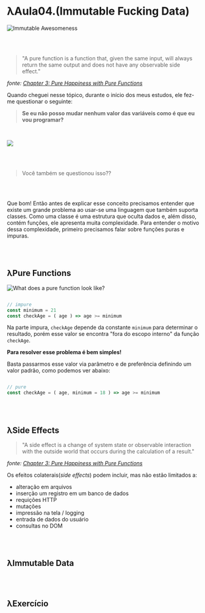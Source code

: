# λAula04.(Immutable Fucking Data)

![Immutable Awesomeness](http://i.imgur.com/l4JkguX.jpg)

<br>
<br>

> "A pure function is a function that, given the same input, will always return the same output and does not have any observable side effect."

*fonte: [Chapter 3: Pure Happiness with Pure Functions](https://github.com/MostlyAdequate/mostly-adequate-guide/blob/master/ch3.md)*

Quando cheguei nesse tópico, durante o início dos meus estudos, ele fez-me questionar o seguinte:

> **Se eu não posso mudar nenhum valor das variáveis como é que eu vou programar?**

<br>

![](http://www.reactiongifs.com/r/hmmrhed.gif)

<br>
<br>

> Você também se questionou isso??

<br>
<br>

Que bom! Então antes de explicar esse conceito precisamos entender que existe um grande problema ao usar-se uma linguagem que também suporta classes. Como uma classe é uma estrutura que oculta dados e, além disso, contém funções, ele apresenta muita complexidade. Para entender o motivo dessa complexidade, primeiro precisamos falar sobre funções puras e impuras.


<br> 
<br> 

## λPure Functions

![What does a pure function look like?](http://i.imgur.com/frhBrUH.jpg)

```js

// impure
const minimum = 21
const checkAge = ( age ) => age >= minimum

```

Na parte impura, `checkAge` depende da constante `minimum` para determinar o resultado, porém esse valor se encontra "fora do escopo interno" da função `checkAge`. 

**Para resolver esse problema é bem simples!**

Basta passarmos esse valor via parâmetro e de preferência definindo um valor padrão, como podemos ver abaixo:


```js

// pure
const checkAge = ( age, minimum = 18 ) => age >= minimum

```

<br>
<br>

## λSide Effects

> "A side effect is a change of system state or observable interaction with the outside world that occurs during the calculation of a result."

*fonte: [Chapter 3: Pure Happiness with Pure Functions](https://github.com/MostlyAdequate/mostly-adequate-guide/blob/master/ch3.md)*

Os efeitos colaterais(*side effects*) podem incluir, mas não estão limitados a:

- alteração em arquivos
- inserção um registro em um banco de dados
- requições HTTP
- mutações
- impressão na tela / logging
- entrada de dados do usuário
- consultas no DOM


<br>
<br>

## λImmutable Data 


<br>
<br>

## λExercício

